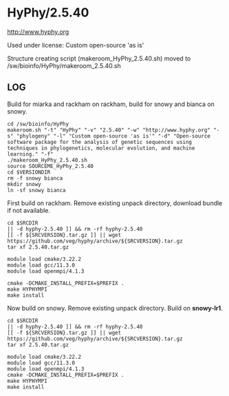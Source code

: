 HyPhy/2.5.40
============

<http://www.hyphy.org>

Used under license:
Custom open-source 'as is'


Structure creating script (makeroom_HyPhy_2.5.40.sh) moved to /sw/bioinfo/HyPhy/makeroom_2.5.40.sh

LOG
---

Build for miarka and rackham on rackham, build for snowy and bianca on snowy.

    cd /sw/bioinfo/HyPhy
    makeroom.sh "-t" "HyPhy" "-v" "2.5.40" "-w" "http://www.hyphy.org" "-s" "phylogeny" "-l" "Custom open-source 'as is'" "-d" "Open-source software package for the analysis of genetic sequences using techniques in phylogenetics, molecular evolution, and machine learning." "-f"
    ./makeroom_HyPhy_2.5.40.sh
    source SOURCEME_HyPhy_2.5.40 
    cd $VERSIONDIR
    rm -f snowy bianca
    mkdir snowy
    ln -sf snowy bianca

First build on rackham.  Remove existing unpack directory, download bundle if not available.

    cd $SRCDIR
    || -d hyphy-2.5.40 ]] && rm -rf hyphy-2.5.40
    [[ -f ${SRCVERSION}.tar.gz ]] || wget https://github.com/veg/hyphy/archive/${SRCVERSION}.tar.gz
    tar xf 2.5.40.tar.gz

    module load cmake/3.22.2
    module load gcc/11.3.0
    module load openmpi/4.1.3

    cmake -DCMAKE_INSTALL_PREFIX=$PREFIX .
    make HYPHYMPI
    make install

Now build on snowy.  Remove existing unpack directory.  Build on **snowy-lr1**.

    cd $SRCDIR
    || -d hyphy-2.5.40 ]] && rm -rf hyphy-2.5.40
    [[ -f ${SRCVERSION}.tar.gz ]] || wget https://github.com/veg/hyphy/archive/${SRCVERSION}.tar.gz
    tar xf 2.5.40.tar.gz

    module load cmake/3.22.2
    module load gcc/11.3.0
    module load openmpi/4.1.3
    cmake -DCMAKE_INSTALL_PREFIX=$PREFIX .
    make HYPHYMPI
    make install

